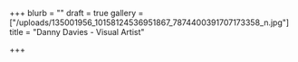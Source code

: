 +++
blurb = ""
draft = true
gallery = ["/uploads/135001956_10158124536951867_7874400391707173358_n.jpg"]
title = "Danny Davies - Visual Artist"

+++
